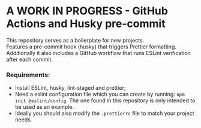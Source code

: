 # A WORK IN PROGRESS - GitHub Actions and Husky pre-commit

This repository serves as a boilerplate for new projects.  
Features a pre-commit hook (husky) that triggers Prettier formatting.  
Additionally it also includes a GitHub workflow that runs ESLint verification after each commit.

### Requirements:
 - Install ESLint, husky, lint-staged and prettier;
 - Need a eslint configuration file which you can create by running: `npm init @eslint/config`. The one found in this repository is only intended to be used as an example.
 - Ideally you should also modify the `.prettierrc` file to match your project needs.

 